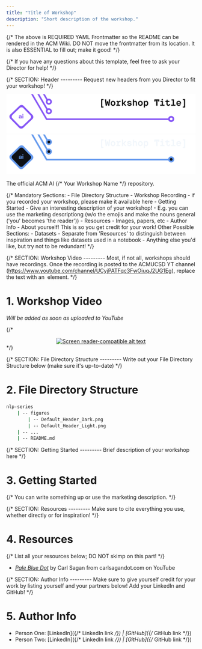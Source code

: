 ```yaml
---
title: "Title of Workshop"
description: "Short description of the workshop."
---
```


{/*
    The above is REQUIRED YAML Frontmatter so the README can be rendered 
    in the ACM Wiki. DO NOT move the frontmatter from its location. 
    It is also ESSENTIAL to fill out; make it good!
*/}

{/*
    If you have any questions about this template, feel free to ask
    your Director for help!
*/}

{/*
    SECTION: Header
    ---------
    Request new headers from you Director to fit your workshop!
*/}

![Alt Text (This should be your workshop title written so it's screenreader-compatible)](./figures/Default_Header_Light.png#gh-light-mode-only)
![Alt Text (This should be your workshop title written so it's screenreader-compatible)](./figures/Default_Header_Dark.png#gh-dark-mode-only)

The official ACM AI {/* Your Workshop Name */} repository.

{/*
    Mandatory Sections:
        - File Directory Structure
        - Workshop Recording
            - if you recorded your workshop, please make it available here
        - Getting Started
            - Give an interesting description of your workshop!
            - E.g. you can use the marketing descriptiong (w/o the emojis
              and make the nouns general ('you' becomes 'the reader'))
        - Resources
            - Images, papers, etc
        - Author Info
            - About yourself! This is so you get credit for your work!
    Other Possible Sections:
        - Datasets
            - Separate from 'Resources' to distinguish between inspiration and
              things like datasets used in a notebook
        - Anything else you'd like, but try not to be redundant!
*/}

{/*
    SECTION: Workshop Video
    ---------
    Most, if not all, workshops should have recordings. Once the recording
    is posted to the ACMUCSD YT channel (https://www.youtube.com/channel/UCyjPATFqc3FwOiuqJ2UG1Eg), 
    replace the text with an <img> element.
*/}

# 1. Workshop Video

*Will be added as soon as uploaded to YouTube*

{/*
<div align="center">
<a href="YT Video Link">
<img
    src="YT Max Res Thumbnail Link"
    alt="Screen reader-compatible alt text"
    width="500px"
/>
</a>
</div>
*/}

{/*
    SECTION: File Directory Structure
    ---------
    Write out your File Directory Structure below (make sure it's up-to-date)
*/}

# 2. File Directory Structure

```bash
nlp-series
    | -- figures
        | -- Default_Header_Dark.png
        | -- Default_Header_Light.png
    | -- ...
    | -- README.md
```

{/*
    SECTION: Getting Started
    ---------
    Brief description of your workshop here
*/}

# 3. Getting Started

{/*
    You can write something up or use the marketing description.
*/}


{/*
    SECTION: Resources
    ---------
    Make sure to cite everything you use, whether directly or for inspiration!
*/}

# 4. Resources

{/*
    List all your resources below; DO NOT skimp on this part!
*/}

- [*Pale Blue Dot*](https://www.youtube.com/watch?v=wupToqz1e2g&ab_channel=carlsagandotcom) by Carl Sagan from carlsagandot.com on YouTube


{/*
    SECTION: Author Info
    ---------
    Make sure to give yourself credit for your work by listing yourself and
    your partners below! Add your LinkedIn and GitHub!
*/}

# 5. Author Info

- Person One: [LinkedIn]({/* LinkedIn link */}) | [GitHub]({/* GitHub link */})
- Person Two: [LinkedIn]({/* LinkedIn link */}) | [GitHub]({/* GitHub link */})
